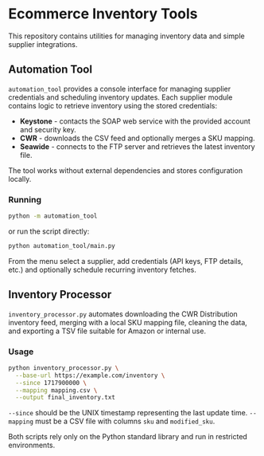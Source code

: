 # Ecommerce Inventory Tools

This repository contains utilities for managing inventory data and simple supplier integrations.

## Automation Tool

`automation_tool` provides a console interface for managing supplier credentials and scheduling inventory updates.  Each supplier module contains logic to retrieve inventory using the stored credentials:

* **Keystone** - contacts the SOAP web service with the provided account and security key.
* **CWR** - downloads the CSV feed and optionally merges a SKU mapping.
* **Seawide** - connects to the FTP server and retrieves the latest inventory file.

The tool works without external dependencies and stores configuration locally.

### Running

```bash
python -m automation_tool
``` 
or run the script directly:
```bash
python automation_tool/main.py
```

From the menu select a supplier, add credentials (API keys, FTP details, etc.) and optionally schedule recurring inventory fetches.

## Inventory Processor

`inventory_processor.py` automates downloading the CWR Distribution inventory feed, merging with a local SKU mapping file, cleaning the data, and exporting a TSV file suitable for Amazon or internal use.

### Usage

```bash
python inventory_processor.py \
  --base-url https://example.com/inventory \
  --since 1717900000 \
  --mapping mapping.csv \
  --output final_inventory.txt
```

`--since` should be the UNIX timestamp representing the last update time. `--mapping` must be a CSV file with columns `sku` and `modified_sku`.

Both scripts rely only on the Python standard library and run in restricted environments.
